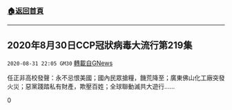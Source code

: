 ###  [:house:返回首頁](https://github.com/ourhimalayas/txt)
---

## 2020年8月30日CCP冠狀病毒大流行第219集
`2020-08-31 22:05 GM30` [轉載自GNews](https://gnews.org/zh-hant/327399/)

任正非高校發聲：永不忌恨美國；國內民眾搶糧，饑荒降至；廣東佛山化工廠突發火災；惡黨踐踏私有財產，欺壓百姓；全球聯動滅共大遊行……

0

